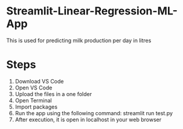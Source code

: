 # Streamlit-Linear-Regression-ML-App
This is used for predicting milk production per day in litres

# Steps 

1. Download VS Code
2. Open VS Code
3. Upload the files in a one folder
4. Open Terminal
5. Import packages
6. Run the app using the following command:
    streamlit run test.py
7. After execution, it is open in localhost in your web browser
